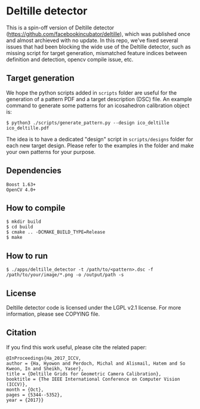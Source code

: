 # Deltille detector
This is a spin-off version of Deltille detector (https://github.com/facebookincubator/deltille), which was published once and almost archieved with no update. In this repo, we've fixed several issues that had been blocking the wide use of the Deltille detector, such as missing script for target generation, mismatched feature indices between definition and detection, opencv compile issue, etc. 

## Target generation
We hope the python scripts added in `scripts` folder are useful for the generation of a pattern PDF and a target description (DSC) file. An example command to generate some patterns for an icosahedron calibration object is:
```
$ python3 ./scripts/generate_pattern.py --design ico_deltille ico_deltille.pdf
```
The idea is to have a dedicated "design" script in `scripts/designs` folder for each new target design.
Please refer to the examples in the folder and make your own patterns for your purpose.

## Dependencies
```
Boost 1.63+
OpenCV 4.0+ 
```

## How to compile
```
$ mkdir build
$ cd build
$ cmake .. -DCMAKE_BUILD_TYPE=Release
$ make
```

## How to run
```
$ ./apps/deltille_detector -t /path/to/<pattern>.dsc -f /path/to/your/image/*.png -o /output/path -s
```

## License
Deltille detector code is licensed under the LGPL v2.1 license. For more
information, please see COPYING file.

## Citation
If you find this work useful, please cite the related paper:
```
@InProceedings{Ha_2017_ICCV,
author = {Ha, Hyowon and Perdoch, Michal and Alismail, Hatem and So Kweon, In and Sheikh, Yaser},
title = {Deltille Grids for Geometric Camera Calibration},
booktitle = {The IEEE International Conference on Computer Vision (ICCV)},
month = {Oct},
pages = {5344--5352},
year = {2017}}
```
